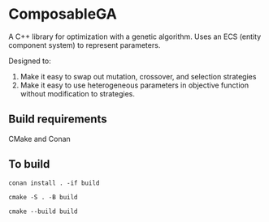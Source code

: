 # ComposableGA
A C++ library for optimization with a genetic algorithm. Uses an ECS (entity component system) to represent parameters.

Designed to:
1. Make it easy to swap out mutation, crossover, and selection strategies
2. Make it easy to use heterogeneous parameters in objective function without modification to strategies.

## Build requirements

CMake and Conan

## To build

`conan install . -if build`

`cmake -S . -B build`

`cmake --build build`
